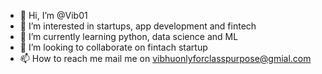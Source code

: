 - 👋 Hi, I’m @Vib01
- 👀 I’m interested in startups, app development and fintech
- 🌱 I’m currently learning python, data science and ML
- 💞️ I’m looking to collaborate on fintach startup
- 📫 How to reach me mail me on vibhuonlyforclasspurpose@gmial.com

<!---
Vib01/Vib01 is a ✨ special ✨ repository because its `README.md` (this file) appears on your GitHub profile.
You can click the Preview link to take a look at your changes.
--->
